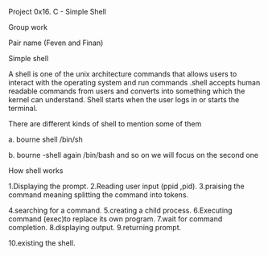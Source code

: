 Project 0x16. C - Simple Shell
 

Group work

Pair name  (Feven and Finan)


Simple shell

A shell is one of the unix architecture  commands that allows users to interact with the operating system and  run commands .shell accepts human readable commands from users and converts into something which the kernel can understand.
Shell starts when the user logs in or starts the terminal.

   There are different kinds of shell to mention some of them
 
a. bourne shell /bin/sh

b. bourne -shell again /bin/bash  and so on we will focus on the second one

  How shell works

1.Displaying the prompt.
2.Reading user input (ppid ,pid).
3.praising the command meaning splitting the command into tokens.
 
4.searching for a command.
5.creating a child process.
6.Executing command (exec)to replace its own program.
7.wait for command completion.
8.displaying output.
9.returning prompt.

10.existing the shell.
 

